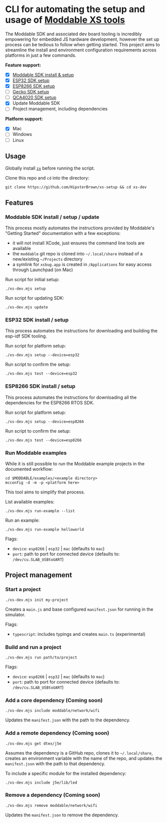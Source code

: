 # CLI for automating the setup and usage of [Moddable XS tools](https://github.com/Moddable-OpenSource/moddable/blob/public/documentation/Moddable%20SDK%20-%20Getting%20Started.md)

The Moddable SDK and associated dev board tooling is incredibly empowering for embedded JS hardware development, however the set up process can be tedious to follow when getting started. This project aims to streamline the install and environment configuration requirements across platforms in just a few commands.

**Feature support:**

- [X] [Moddable SDK install & setup](https://github.com/Moddable-OpenSource/moddable/blob/public/documentation/Moddable%20SDK%20-%20Getting%20Started.md)
- [X] [ESP32 SDK setup](https://github.com/Moddable-OpenSource/moddable/blob/public/documentation/devices/esp32.md)
- [X] [ESP8266 SDK setup](https://github.com/Moddable-OpenSource/moddable/blob/public/documentation/devices/esp8266.md)
- [ ] [Gecko SDK setup](https://github.com/Moddable-OpenSource/moddable/blob/public/documentation/devices/gecko/GeckoBuild.md)
- [ ] [QCA4020 SDK setup](https://github.com/Moddable-OpenSource/moddable/blob/public/documentation/devices/qca4020/README.md)
- [X] Update Moddable SDK
- [ ] Project management, including dependencies

**Platform support:**

- [X] Mac
- [ ] Windows
- [ ] Linux

## Usage

Globally install [`zx`](https://github.com/google/zx) before running the script.

Clone this repo and `cd` into the directory:

```
git clone https://github.com/HipsterBrown/xs-setup && cd xs-dev
```

## Features

### Moddable SDK install / setup / update

This process mostly automates the instructions provided by Moddable's "Getting Started" documentation with a few exceptions:

- it will not install XCode, just ensures the command line tools are available
- the `moddable` git repo is cloned into `~/.local/share` instead of a new/existing `~/Projects` directory
- a symlink for `xsbug.app` is created in `/Applications` for easy access through Launchpad (on Mac)

Run script for initial setup:

```
./xs-dev.mjs setup
```

Run script for updating SDK:

```
./xs-dev.mjs update
```

### ESP32 SDK install / setup

This process automates the instructions for downloading and building the esp-idf SDK tooling.

Run script for platform setup:

```
./xs-dev.mjs setup --device=esp32
```

Run script to confirm the setup:

```
./xs-dev.mjs test --device=esp32
```

### ESP8266 SDK install / setup

This process automates the instructions for downloading all the dependencies for the ESP8266 RTOS SDK.

Run script for platform setup:

```
./xs-dev.mjs setup --device=esp8266
```

Run script to confirm the setup:

```
./xs-dev.mjs test --device=esp8266
```

### Run Moddable examples

While it is still possible to run the Moddable example projects in the documented workflow:

```
cd $MODDABLE/examples/<example directory>
mcconfig -d -m -p <platform here>
```

This tool aims to simplify that process.

List available examples:
```
./xs-dev.mjs run-example --list
```

Run an example:
```
./xs-dev.mjs run-example helloworld
```

Flags:

- `device`: `esp8266` | `esp32` | `mac` (defaults to `mac`)
- `port`: path to port for connected device (defaults to: `/dev/cu.SLAB_USBtoUART`)

## Project management

### Start a project


```
./xs-dev.mjs init my-project
```

Creates a `main.js` and base configured `manifest.json` for running in the simulator.

Flags:

- `typescript`: includes typings and creates `main.ts` (experimental)

### Build and run a project

```
./xs-dev.mjs run path/to/project
```

Flags:

- `device`: `esp8266` | `esp32` | `mac` (defaults to `mac`)
- `port`: path to port for connected device (defaults to: `/dev/cu.SLAB_USBtoUART`)

### Add a core dependency (Coming soon)

```
./xs-dev.mjs include moddable/network/wifi
```

Updates the `manifest.json` with the path to the dependency.

### Add a remote dependency (Coming soon)

```
./xs-dev.mjs get dtex/j5e
```

Assumes the dependency is a GitHub repo, clones it to `~/.local/share`, creates an environment variable with the name of the repo, and updates the `manifest.json` with the path to that dependency.

To include a specific module for the installed dependency:

```
./xs-dev.mjs include j5e/lib/led
```

### Remove a dependency (Coming soon)

```
./xs-dev.mjs remove moddable/network/wifi
```

Updates the `manifest.json` to remove the dependency.

